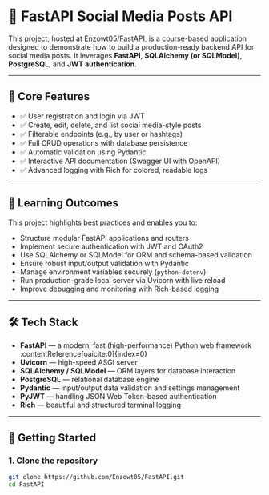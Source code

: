 # 🚀 FastAPI Social Media Posts API

This project, hosted at [Enzowt05/FastAPI](https://github.com/Enzowt05/FastAPI), is a course-based application designed to demonstrate how to build a production-ready backend API for social media posts. It leverages **FastAPI**, **SQLAlchemy (or SQLModel)**, **PostgreSQL**, and **JWT authentication**.

---

## 📌 Core Features

- ✅ User registration and login via JWT
- ✅ Create, edit, delete, and list social media-style posts
- ✅ Filterable endpoints (e.g., by user or hashtags)
- ✅ Full CRUD operations with database persistence
- ✅ Automatic validation using Pydantic
- ✅ Interactive API documentation (Swagger UI with OpenAPI)
- ✅ Advanced logging with Rich for colored, readable logs
---

## 🧠 Learning Outcomes

This project highlights best practices and enables you to:

- Structure modular FastAPI applications and routers
- Implement secure authentication with JWT and OAuth2
- Use SQLAlchemy or SQLModel for ORM and schema-based validation
- Ensure robust input/output validation with Pydantic
- Manage environment variables securely (`python-dotenv`)
- Run production-grade local server via Uvicorn with live reload
- Improve debugging and monitoring with Rich-based logging

---

## 🛠 Tech Stack

- **FastAPI** — a modern, fast (high-performance) Python web framework :contentReference[oaicite:0]{index=0}  
- **Uvicorn** — high-speed ASGI server  
- **SQLAlchemy / SQLModel** — ORM layers for database interaction  
- **PostgreSQL** — relational database engine  
- **Pydantic** — input/output data validation and settings management  
- **PyJWT** — handling JSON Web Token-based authentication
- **Rich** — beautiful and structured terminal logging

---

## 🚀 Getting Started

### 1. Clone the repository

```bash
git clone https://github.com/Enzowt05/FastAPI.git
cd FastAPI

